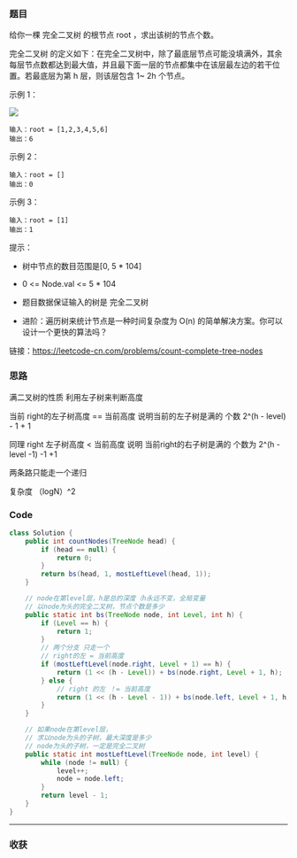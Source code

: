 ### 题目

给你一棵 完全二叉树 的根节点 root ，求出该树的节点个数。

完全二叉树 的定义如下：在完全二叉树中，除了最底层节点可能没填满外，其余每层节点数都达到最大值，并且最下面一层的节点都集中在该层最左边的若干位置。若最底层为第 h 层，则该层包含 1~ 2h 个节点。

示例 1：

![](https://assets.leetcode.com/uploads/2021/01/14/complete.jpg)

```
输入：root = [1,2,3,4,5,6]
输出：6
```
示例 2：
```
输入：root = []
输出：0
```
示例 3：
```
输入：root = [1]
输出：1
```

提示：

- 树中节点的数目范围是[0, 5 * 104]
- 0 <= Node.val <= 5 * 104
- 题目数据保证输入的树是 完全二叉树
 

- 进阶：遍历树来统计节点是一种时间复杂度为 O(n) 的简单解决方案。你可以设计一个更快的算法吗？

链接：https://leetcode-cn.com/problems/count-complete-tree-nodes

### 思路

满二叉树的性质  利用左子树来判断高度  

当前 right的左子树高度 == 当前高度  说明当前的左子树是满的 个数 2^(h - level) - 1 + 1 

同理 right 左子树高度 < 当前高度 说明 当前right的右子树是满的 个数为 2^(h - level -1) -1 +1

两条路只能走一个递归 

复杂度 （logN）^2

### Code
```java
class Solution {
    public int countNodes(TreeNode head) {
		if (head == null) {
			return 0;
		}
		return bs(head, 1, mostLeftLevel(head, 1));
	}

	// node在第level层，h是总的深度（h永远不变，全局变量
	// 以node为头的完全二叉树，节点个数是多少
	public static int bs(TreeNode node, int Level, int h) {
		if (Level == h) {
			return 1;
		}
        // 两个分支 只走一个
        // right的左 = 当前高度
        if (mostLeftLevel(node.right, Level + 1) == h) {
			return (1 << (h - Level)) + bs(node.right, Level + 1, h);
		} else {
            // right 的左 ！= 当前高度
			return (1 << (h - Level - 1)) + bs(node.left, Level + 1, h);
		}
	}

	// 如果node在第level层，
	// 求以node为头的子树，最大深度是多少
	// node为头的子树，一定是完全二叉树
	public static int mostLeftLevel(TreeNode node, int level) {
		while (node != null) {
			level++;
			node = node.left;
		}
		return level - 1;
	}
}
```
*** 
### 收获

